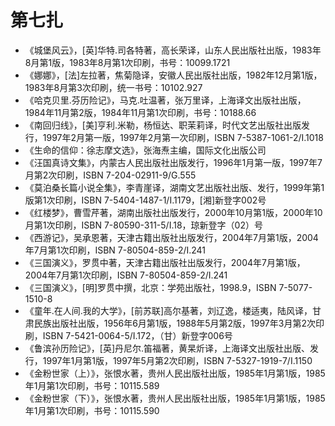 # 第七扎 #

- 《城堡风云》，[英]华特.司各特著，高长荣译，山东人民出版社出版，1983年8月第1版，1983年8月第1次印刷，书号：10099.1721
- 《娜娜》，[法]左拉著，焦菊隐译，安徽人民出版社出版，1982年12月第1版，1983年8月第3次印刷，统一书号：10102.927
- 《哈克贝里.芬历险记》，马克.吐温著，张万里译，上海译文出版社出版，1984年11月第2版，1984年11月第1次印刷，书号：10188.66
- 《南回归线》，[美]亨利.米勒，杨恒达、职茉莉译，时代文艺出版社出版发行，1997年2月第一版，1997年2月第一次印刷，ISBN 7-5387-1061-2/I.1018
- 《生命的信仰：徐志摩文选》，张海焘主编，国际文化出版公司
- 《汪国真诗文集》，内蒙古人民出版社出版发行，1996年1月第一版，1997年7月第2次印刷，ISBN 7-204-02911-9/G.555
- 《莫泊桑长篇小说全集》，李青崖译，湖南文艺出版社出版、发行，1999年第1版第1次印刷，ISBN 7-5404-1487-1/I.1179，[湘]新登字002号
- 《红楼梦》，曹雪芹著，湖南出版社出版发行，2000年10月第1版，2000年10月第1次印刷，ISBN 7-80590-311-5/I.18，琼新登字（02）号
- 《西游记》，吴承恩著，天津古籍出版社出版发行，2004年7月第1版，2004年7月第1次印刷，ISBN 7-80504-859-2/I.241
- 《三国演义》，罗贯中著，天津古籍出版社出版发行，2004年7月第1版，2004年7月第1次印刷，ISBN 7-80504-859-2/I.241
- 《三国演义》，[明]罗贯中撰，北京：学苑出版社，1998.9，ISBN 7-5077-1510-8
- 《童年.在人间.我的大学》，[前苏联]高尔基著，刘辽逸，楼适夷，陆风译，甘肃民族出版社出版，1956年6月第1版，1988年5月第2版，1997年3月第2次印刷，ISBN 7-5421-0064-5/I.172，（甘）新登字006号
- 《鲁滨孙历险记》，[英]丹尼尔.笛福著，黄杲炘译，上海译文出版社出版、发行，1997年1月第1版，1997年5月第2次印刷，ISBN 7-5327-1919-7/I.1150
- 《金粉世家（上）》，张恨水著，贵州人民出版社出版，1985年1月第1版，1985年1月第1次印刷，书号：10115.589
- 《金粉世家（下）》，张恨水著，贵州人民出版社出版，1985年1月第1版，1985年1月第1次印刷，书号：10115.590
